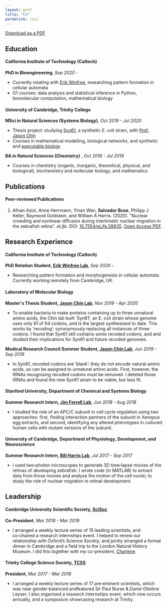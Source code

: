 ```yaml
---
layout: post
title: "CV"
permalink: /cv/
---
```

<!--<a href="{{site.baseurl}}/assets/Salvador_Buse_CV.pdf"><span class="button"> Download as PDF </span></a>--> 
[Download as a PDF]({{site.baseurl}}/assets/Salvador_Buse_CV.pdf)

## Education
#### California Institute of Technology (Caltech)
**PhD in Bioengineering**, *Sep 2020 -*
* Currently rotating with [Erik Winfree](https://www.dna.caltech.edu/), researching pattern formation in cellular automata
* G1 courses: data analysis and statistical inference in Python, biomolecular computation, mathematical biology

#### University of Cambridge, Trinity College
**MSci in Natural Sciences (Systems Biology)**, *Oct 2019 - Jul 2020*
* Thesis project: studying [Syn61](https://doi.org/10.1038/s41586-019-1192-5), a synthetic *E. coli* strain, with [Prof. Jason Chin](https://www2.mrc-lmb.cam.ac.uk/group-leaders/a-to-g/jason-chin/)
* Courses in mathematical modelling, biological networks, and synthetic and [executable biology](https://doi.org/10.1038/nbt1356)

**BA in Natural Sciences (Chemistry)** , *Oct 2016 - Jul 2019*
* Courses in chemistry (organic, inorganic, theoretical, physical, and biological), biochemistry and molecular biology, and mathematics

## Publications
[//]: # (#### Forthcoming Publications and Preprints) 
#### Peer-reviewed Publications
1. Afnan Azizi, Anne Herrmann, Yinan Wan, **Salvador Buse**, Philipp J Keller, Raymond Goldstein, and William A Harris. (2020). "Nuclear crowding and nonlinear diffusion during interkinetic nuclear migration in the zebrafish retina". *eLife*. DOI: [10.7554/eLife.58635]("https://elifesciences.org/articles/58635"). [Open Access PDF]("https://elifesciences.org/articles/58635").

## Research Experience
#### California Institute of Technology (Caltech)
**PhD Rotation Student, [Erik Winfree Lab](https://www.dna.caltech.edu/)**, *Sep 2020 -*
* Researching pattern formation and morphogenesis in cellular automata. Currently working remotely from Cambridge, UK.

#### Laboratory of Molecular Biology
**Master's Thesis Student, [Jason Chin Lab](https://www2.mrc-lmb.cam.ac.uk/group-leaders/a-to-g/jason-chin/)**, *Nov 2019 - Apr 2020*
*  To enable bacteria to make proteins containing up to three unnatural amino acids, the Chin lab built ’Syn61’, an E. coli strain whose genome uses only 61 of 64 codons, and is the largest synthesised to date. This works by ’recoding’: synonymously replacing all instances of three codons. I found that Syn61 still contains some recoded codons, and and studied their implications for Syn61 and future recoded genomes.

**Medical Research Council Summer Student, [Jason Chin Lab](https://www2.mrc-lmb.cam.ac.uk/group-leaders/a-to-g/jason-chin/)**, *Jun 2019 - Sep 2019*
*  In Syn61, recoded codons are ‘blank’: they do not encode natural amino acids, so can be assigned to unnatural amino acids. First, however, the tRNAs recognising recoded codons must be removed. I deleted those tRNAs and found the new Syn61 strain to be viable, but less fit.

#### Stanford University, Department of Chemical and Systems Biology
**Summer Research Intern, [Jim Ferrell Lab](https://web.stanford.edu/group/ferrelllab/)**, *Jun 2018 - Aug 2018*
*  I studied the role of an APC/C subunit in cell cycle regulation using two approaches: first, finding interaction partners of the subunit in Xenopus egg extracts, and second, identifying any altered phenotypes in cultured human cells with mutant versions of the subunit.

#### University of Cambridge, Department of Physiology, Development, and Neuroscience
**Summer Research Intern, [Bill Harris Lab](https://www.pdn.cam.ac.uk/directory/william-harris)**, *Jul 2017 - Sep 2017*
*  I used two‑photon microscopes to generate 3D time‑lapse movies of the retinas of developing zebrafish. I wrote code (in MATLAB) to extract data from those movies and analyse the motion of the cell nuclei, to study the role of nuclear migration in retinal development.

## Leadership
#### Cambridge University Scientific Society, [SciSoc](http://scisoc.com/)
**Co-President**, *Mar 2018 - Mar 2019*
* I arranged a weekly lecture series of 15 leading scientists, and co‑chaired a research internships event. I helped to renew our relationship with Oxford’s Science Society, and jointly arranged a formal dinner in Cambridge and a field trip to the London Natural History Museum. I did this together with my co-president, [Charlene](https://www.linkedin.com/in/charleneostang/).

#### Trinity College Science Society, [TCSS](https://tcss.soc.srcf.net/)
**President**, *Mar 2017 - Mar 2018*
* I arranged a weekly lecture series of 17 pre‑eminent scientists, which was near gender‑balanced andfeatured Sir Paul Nurse & Dame Ottoline Leyser. I also organised a research internships event, which now occurs annually, and a symposium showcasing research at Trinity.
